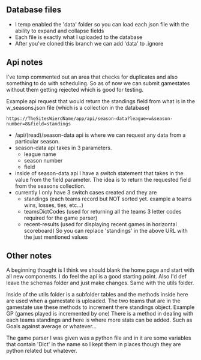 ## Database files

- I temp enabled the 'data' folder so you can load each json file with the ability to expand and collapse fields
- Each file is exactly what I uploaded to the database
- After you've cloned this branch we can add 'data' to .ignore

## Api notes

I've temp commented out an area that checks for duplicates and also something to do with scheduling. So as of now we can submit gamestates without them getting rejected which is good for testing.

Example api request that would return the standings field from what is in the w_seasons.json file (which is a collection in the database)

```
https://TheSitesWierdName/app/api/season-data?league=w&season-number=8&field=standings
```

- /api/(read)/season-data api is where we can request any data from a particular season.
- season-data api takes in 3 parameters.
  - league name
  - season number
  - field
- inside of season-data api I have a switch statement that takes in the value from the field parameter. The idea is to return the requested field from the seasons collection.
- currently I only have 3 switch cases created and they are
  - standings (each teams record but NOT sorted yet. example a teams wins, losses, ties, etc...)
  - teamsDictCodes (used for returning all the teams 3 letter codes required for the game parser)
  - recent-results (used for displaying recent games in horizontal scoreboard)
    So you can replace 'standings' in the above URL with the just mentioned values

## Other notes

A beginning thought is I think we should blank the home page and start with all new components. I do feel the api is a good starting point. Also I'd def leave the schemas folder and just make changes. Same with the utils folder.

Inside of the utils folder is a subfolder tables and the methods inside here are used when a gamestate is uploaded. The two teams that are in the gamestate use these methods to increment there standings object. Example GP (games played is incremented by one) There is a method in dealing with each teams standings and here is where more stats can be added. Such as Goals against average or whatever...

The game parser I was given was a python file and in it are some variables that contain 'Dict' in the name so I kept them in places though they are python related but whatever.
